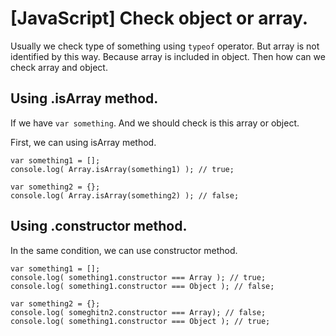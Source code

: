 [JavaScript] Check object or array.
==========

Usually we check type of something using <code>typeof</code> operator. But array is not identified by this way.
Because array is included in object. Then how can we check array and object.

## Using .isArray method.
If we have <code>var something</code>. And we should check is this array or object.

First, we can using isArray method.

```
var something1 = [];
console.log( Array.isArray(something1) ); // true;

var something2 = {};
console.log( Array.isArray(something2) ); // false;
```

## Using .constructor method.
In the same condition, we can use constructor method.

```
var something1 = [];
console.log( something1.constructor === Array ); // true;
console.log( something1.constructor === Object ); // false;

var something2 = {};
console.log( someghitn2.constructor === Array); // false;
console.log( something1.constructor === Object ); // true;
```